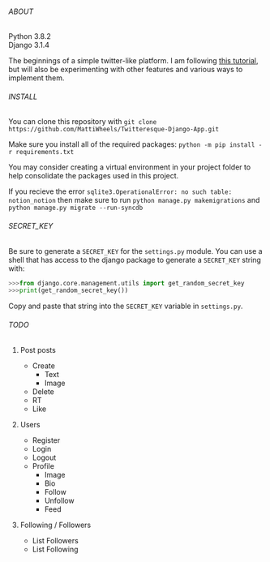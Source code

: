 ###### ABOUT

Python 3.8.2<br>
Django 3.1.4

The beginnings of a simple twitter-like platform. I am following [this tutorial](https://youtu.be/f1R_bykXHGE), but will also be experimenting with other features and various ways to implement them.

###### INSTALL

You can clone this repository with `git clone https://github.com/MattiWheels/Twitteresque-Django-App.git`

Make sure you install all of the required packages: `python -m pip install -r requirements.txt`

You may consider creating a virtual environment in your project folder to help consolidate the packages used in this project.

If you recieve the error `sqlite3.OperationalError: no such table: notion_notion` then make sure to run `python manage.py makemigrations` and `python manage.py migrate --run-syncdb`


###### SECRET_KEY

Be sure to generate a `SECRET_KEY` for the `settings.py` module. You can use a shell that has access to the django package to generate a `SECRET_KEY` string with:

```Python
>>>from django.core.management.utils import get_random_secret_key
>>>print(get_random_secret_key())
```

Copy and paste that string into the `SECRET_KEY` variable in `settings.py`.

###### TODO

1. Post posts
    - Create
        - Text
        - Image
    - Delete
    - RT
    - Like

2. Users
    - Register
    - Login
    - Logout
    - Profile
        - Image
        - Bio
        - Follow
        - Unfollow
        - Feed

3. Following / Followers
    - List Followers
    - List Following
